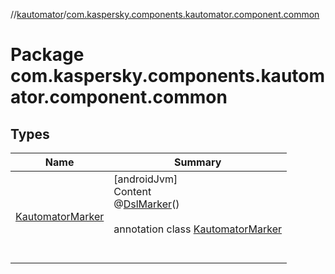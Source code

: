 //[kautomator](../index.md)/[com.kaspersky.components.kautomator.component.common](index.md)



# Package com.kaspersky.components.kautomator.component.common  


## Types  
  
|  Name|  Summary| 
|---|---|
| [KautomatorMarker](-kautomator-marker/index.md)| [androidJvm]  <br>Content  <br>@[DslMarker](https://kotlinlang.org/api/latest/jvm/stdlib/kotlin/-dsl-marker/index.html)()  <br>  <br>annotation class [KautomatorMarker](-kautomator-marker/index.md)  <br><br><br>


